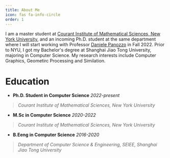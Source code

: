 ```yaml
---
title: About Me
icon: fas fa-info-circle
order: 1
---
```


I am a master student at [Courant Institute of Mathematical Sciences, New York University](https://cs.nyu.edu/home/index.html), and an incoming Ph.D. student at the same department where I will start working with Professor [Daniele Panozzo](https://cims.nyu.edu/gcl/daniele.html) in Fall 2022. Prior to NYU, I got my Bachelor's degree at Shanghai Jiao Tong University, majoring in Computer Science. My research interests include Computer Graphics, Geometirc Processing and Similation.

# Education

+ **Ph.D. Student in Computer Science** *2022-present*   
> *Courant Institute of Mathematical Sciences, New York University* 

+ **M.Sc in Computer Science** *2020-2022*
> *Courant Institute of Mathematical Sciences, New York University* 

+ **B.Eeng in Computer Science** *2016-2020*
> *Department of Computer Science & Engineering, SEIEE, Shanghai Jiao Tong University*





<!--
Add Markdown syntax content to file `_tabs/about.md`{: .filepath } and it will show up on this page.
{: .prompt-tip }

-->



